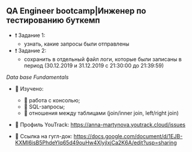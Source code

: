 
## QA Engineer bootcamp|Инженер по тестированию буткемп
 
- ❗️ Задание 1:
  - узнать, какие запросы были отправлены
- ❗️ Задание 2:
  - сохранить в отдельный файл логи, которые были записаны в период (30.12.2019 и 31.12.2019 с 21:30:00 до 21:39:59)

*Data base Fundamentals*
 - 📍 Изучено:
    - 📎 работа с консолью;
   - 📎 SQL-запросы;
   - 📎 отношения между таблицами (join/inner join, left/right join)

- 📌 Профиль YouTrack: https://anna-martynova.youtrack.cloud/issues
- 📌 Ссылка на гугл-док: https://docs.google.com/document/d/1EJB-KXMI6isB5PhdeYIq65d49ouHw4XlyjlxjCa2K6A/edit?usp=sharing
